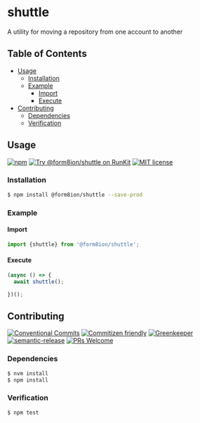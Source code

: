 # shuttle

A utility for moving a repository from one account to another

<!--status-badges start -->

<!--status-badges end -->

## Table of Contents

* [Usage](#usage)
  * [Installation](#installation)
  * [Example](#example)
    * [Import](#import)
    * [Execute](#execute)
* [Contributing](#contributing)
  * [Dependencies](#dependencies)
  * [Verification](#verification)

## Usage

<!--consumer-badges start -->

[![npm][npm-badge]][npm-link]
[![Try @form8ion/shuttle on RunKit][runkit-badge]][runkit-link]
[![MIT license][license-badge]][license-link]

<!--consumer-badges end -->

### Installation

```sh
$ npm install @form8ion/shuttle --save-prod
```

### Example

#### Import

```javascript
import {shuttle} from '@form8ion/shuttle';
```

#### Execute

```javascript
(async () => {
  await shuttle();
```

```javascript
})();
```

## Contributing

<!--contribution-badges start -->

[![Conventional Commits][commit-convention-badge]][commit-convention-link]
[![Commitizen friendly][commitizen-badge]][commitizen-link]
[![Greenkeeper][greenkeeper-badge]][greenkeeper-link]
[![semantic-release][semantic-release-badge]][semantic-release-link]
[![PRs Welcome][PRs-badge]][PRs-link]

<!--contribution-badges end -->

### Dependencies

```sh
$ nvm install
$ npm install
```

### Verification

```sh
$ npm test
```

[npm-link]: https://www.npmjs.com/package/@form8ion/shuttle

[npm-badge]: https://img.shields.io/npm/v/@form8ion/shuttle.svg

[runkit-link]: https://npm.runkit.com/@form8ion/shuttle

[runkit-badge]: https://badge.runkitcdn.com/@form8ion/shuttle.svg

[license-link]: LICENSE

[license-badge]: https://img.shields.io/github/license/form8ion/shuttle.svg

[commit-convention-link]: https://conventionalcommits.org

[commit-convention-badge]: https://img.shields.io/badge/Conventional%20Commits-1.0.0-yellow.svg

[commitizen-link]: http://commitizen.github.io/cz-cli/

[commitizen-badge]: https://img.shields.io/badge/commitizen-friendly-brightgreen.svg

[greenkeeper-link]: https://greenkeeper.io/

[greenkeeper-badge]: https://badges.greenkeeper.io/form8ion/shuttle.svg

[semantic-release-link]: https://github.com/semantic-release/semantic-release

[semantic-release-badge]: https://img.shields.io/badge/%20%20%F0%9F%93%A6%F0%9F%9A%80-semantic--release-e10079.svg

[PRs-link]: http://makeapullrequest.com

[PRs-badge]: https://img.shields.io/badge/PRs-welcome-brightgreen.svg
